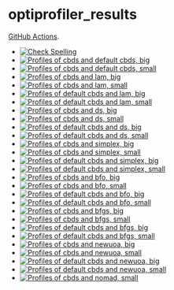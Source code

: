 # optiprofiler_results

[GitHub Actions](https://docs.github.com/en/actions).
- [![Check Spelling](https://github.com/blockwise-direct-search/optiprofiler_results/actions/workflows/spelling.yml/badge.svg)](https://github.com/blockwise-direct-search/optiprofiler_results/actions/workflows/spelling.yml)
- [![Profiles of cbds and default cbds, big](https://github.com/blockwise-direct-search/optiprofiler_results/actions/workflows/profile_cbds_default_cbds_big.yml/badge.svg)](https://github.com/blockwise-direct-search/optiprofiler_results/actions/workflows/profile_cbds_default_cbds_big.yml)
- [![Profiles of cbds and default cbds, small](https://github.com/blockwise-direct-search/optiprofiler_results/actions/workflows/profile_cbds_default_cbds_small.yml/badge.svg)](https://github.com/blockwise-direct-search/optiprofiler_results/actions/workflows/profile_cbds_default_cbds_small.yml)
- [![Profiles of cbds and lam, big](https://github.com/blockwise-direct-search/optiprofiler_results/actions/workflows/profile_cbds_lam_big.yml/badge.svg)](https://github.com/blockwise-direct-search/optiprofiler_results/actions/workflows/profile_cbds_lam_big.yml)
- [![Profiles of cbds and lam, small](https://github.com/blockwise-direct-search/optiprofiler_results/actions/workflows/profile_cbds_lam_small.yml/badge.svg)](https://github.com/blockwise-direct-search/optiprofiler_results/actions/workflows/profile_cbds_lam_small.yml)
- [![Profiles of default cbds and lam, big](https://github.com/blockwise-direct-search/optiprofiler_results/actions/workflows/profile_default_cbds_lam_big.yml/badge.svg)](https://github.com/blockwise-direct-search/optiprofiler_results/actions/workflows/profile_default_cbds_lam_big.yml)
- [![Profiles of default cbds and lam, small](https://github.com/blockwise-direct-search/optiprofiler_results/actions/workflows/profile_default_cbds_lam_small.yml/badge.svg)](https://github.com/blockwise-direct-search/optiprofiler_results/actions/workflows/profile_default_cbds_lam_small.yml)
- [![Profiles of cbds and ds, big](https://github.com/blockwise-direct-search/optiprofiler_results/actions/workflows/profile_cbds_ds_big.yml/badge.svg)](https://github.com/blockwise-direct-search/optiprofiler_results/actions/workflows/profile_cbds_ds_big.yml)
- [![Profiles of cbds and ds, small](https://github.com/blockwise-direct-search/optiprofiler_results/actions/workflows/profile_cbds_ds_small.yml/badge.svg)](https://github.com/blockwise-direct-search/optiprofiler_results/actions/workflows/profile_cbds_ds_small.yml)
- [![Profiles of default cbds and ds, big](https://github.com/blockwise-direct-search/optiprofiler_results/actions/workflows/profile_default_cbds_ds_big.yml/badge.svg)](https://github.com/blockwise-direct-search/optiprofiler_results/actions/workflows/profile_default_cbds_ds_big.yml)
- [![Profiles of default cbds and ds, small](https://github.com/blockwise-direct-search/optiprofiler_results/actions/workflows/profile_default_cbds_ds_small.yml/badge.svg)](https://github.com/blockwise-direct-search/optiprofiler_results/actions/workflows/profile_default_cbds_ds_small.yml)
- [![Profiles of cbds and simplex, big](https://github.com/blockwise-direct-search/optiprofiler_results/actions/workflows/profile_cbds_simplex_big.yml/badge.svg)](https://github.com/blockwise-direct-search/optiprofiler_results/actions/workflows/profile_cbds_simplex_big.yml)
- [![Profiles of cbds and simplex, small](https://github.com/blockwise-direct-search/optiprofiler_results/actions/workflows/profile_cbds_simplex_small.yml/badge.svg)](https://github.com/blockwise-direct-search/optiprofiler_results/actions/workflows/profile_cbds_simplex_small.yml)
- [![Profiles of default cbds and simplex, big](https://github.com/blockwise-direct-search/optiprofiler_results/actions/workflows/profile_default_cbds_simplex_big.yml/badge.svg)](https://github.com/blockwise-direct-search/optiprofiler_results/actions/workflows/profile_default_cbds_simplex_big.yml)
- [![Profiles of default cbds and simplex, small](https://github.com/blockwise-direct-search/optiprofiler_results/actions/workflows/profile_default_cbds_simplex_small.yml/badge.svg)](https://github.com/blockwise-direct-search/optiprofiler_results/actions/workflows/profile_default_cbds_simplex_small.yml)
- [![Profiles of cbds and bfo, big](https://github.com/blockwise-direct-search/optiprofiler_results/actions/workflows/profile_cbds_bfo_big.yml/badge.svg)](https://github.com/blockwise-direct-search/optiprofiler_results/actions/workflows/profile_cbds_bfo_big.yml)
- [![Profiles of cbds and bfo, small](https://github.com/blockwise-direct-search/optiprofiler_results/actions/workflows/profile_cbds_bfo_small.yml/badge.svg)](https://github.com/blockwise-direct-search/optiprofiler_results/actions/workflows/profile_cbds_bfo_small.yml)
- [![Profiles of default cbds and bfo, big](https://github.com/blockwise-direct-search/optiprofiler_results/actions/workflows/profile_default_cbds_bfo_big.yml/badge.svg)](https://github.com/blockwise-direct-search/optiprofiler_results/actions/workflows/profile_default_cbds_bfo_big.yml)
- [![Profiles of default cbds and bfo, small](https://github.com/blockwise-direct-search/optiprofiler_results/actions/workflows/profile_default_cbds_bfo_small.yml/badge.svg)](https://github.com/blockwise-direct-search/optiprofiler_results/actions/workflows/profile_default_cbds_bfo_small.yml)
- [![Profiles of cbds and bfgs, big](https://github.com/blockwise-direct-search/optiprofiler_results/actions/workflows/profile_cbds_bfgs_big.yml/badge.svg)](https://github.com/blockwise-direct-search/optiprofiler_results/actions/workflows/profile_cbds_bfgs_big.yml)
- [![Profiles of cbds and bfgs, small](https://github.com/blockwise-direct-search/optiprofiler_results/actions/workflows/profile_cbds_bfgs_small.yml/badge.svg)](https://github.com/blockwise-direct-search/optiprofiler_results/actions/workflows/profile_cbds_bfgs_small.yml)
- [![Profiles of default cbds and bfgs, big](https://github.com/blockwise-direct-search/optiprofiler_results/actions/workflows/profile_default_cbds_bfgs_big.yml/badge.svg)](https://github.com/blockwise-direct-search/optiprofiler_results/actions/workflows/profile_default_cbds_bfgs_big.yml)
- [![Profiles of default cbds and bfgs, small](https://github.com/blockwise-direct-search/optiprofiler_results/actions/workflows/profile_default_cbds_bfgs_small.yml/badge.svg)](https://github.com/blockwise-direct-search/optiprofiler_results/actions/workflows/profile_default_cbds_bfgs_small.yml)
- [![Profiles of cbds and newuoa, big](https://github.com/blockwise-direct-search/optiprofiler_results/actions/workflows/profile_cbds_newuoa_big.yml/badge.svg)](https://github.com/blockwise-direct-search/optiprofiler_results/actions/workflows/profile_cbds_newuoa_big.yml)
- [![Profiles of cbds and newuoa, small](https://github.com/blockwise-direct-search/optiprofiler_results/actions/workflows/profile_cbds_newuoa_small.yml/badge.svg)](https://github.com/blockwise-direct-search/optiprofiler_results/actions/workflows/profile_cbds_newuoa_small.yml)
- [![Profiles of default cbds and newuoa, big](https://github.com/blockwise-direct-search/optiprofiler_results/actions/workflows/profile_default_cbds_newuoa_big.yml/badge.svg)](https://github.com/blockwise-direct-search/optiprofiler_results/actions/workflows/profile_default_cbds_newuoa_big.yml)
- [![Profiles of default cbds and newuoa, small](https://github.com/blockwise-direct-search/optiprofiler_results/actions/workflows/profile_default_cbds_newuoa_small.yml/badge.svg)](https://github.com/blockwise-direct-search/optiprofiler_results/actions/workflows/profile_default_cbds_newuoa_small.yml)
- [![Profiles of cbds and nomad, small](https://github.com/blockwise-direct-search/optiprofiler_results/actions/workflows/profile_cbds_newuoa_small.yml/badge.svg)](https://github.com/blockwise-direct-search/optiprofiler_results/actions/workflows/profile_cbds_nomad_small.yml)